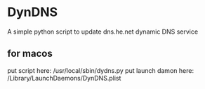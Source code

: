 # DynDNS

A simple python script to update dns.he.net dynamic DNS service

## for macos
put script here: /usr/local/sbin/dydns.py
put launch damon here: /Library/LaunchDaemons/DynDNS.plist
